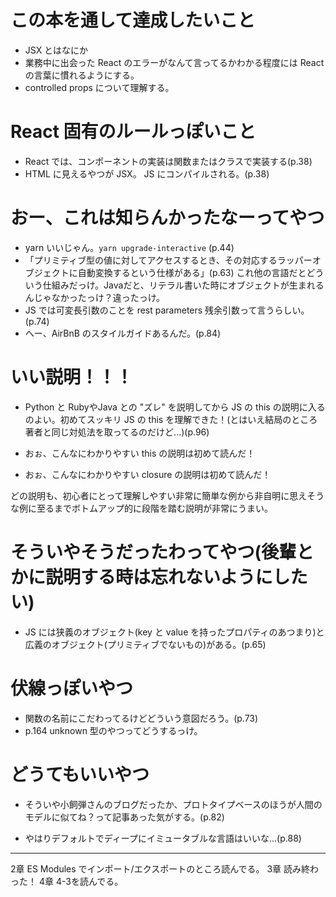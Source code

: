 # この本を通して達成したいこと
- JSX とはなにか
- 業務中に出会った React のエラーがなんて言ってるかわかる程度には React の言葉に慣れるようにする。
- controlled props について理解する。

# React 固有のルールっぽいこと

- React では、コンポーネントの実装は関数またはクラスで実装する(p.38)
- HTML に見えるやつが JSX。 JS にコンパイルされる。(p.38)

# おー、これは知らんかったなーってやつ

- yarn いいじゃん。`yarn upgrade-interactive` (p.44)
- 「プリミティブ型の値に対してアクセスするとき、その対応するラッパーオブジェクトに自動変換するという仕様がある」(p.63) これ他の言語だとどういう仕組みだっけ。Javaだと、リテラル書いた時にオブジェクトが生まれるんじゃなかったっけ？違ったっけ。
- JS では可変長引数のことを rest parameters 残余引数って言うらしい。(p.74)
- へー、AirBnB のスタイルガイドあるんだ。(p.84)

# いい説明！！！
- Python と RubyやJava との "ズレ" を説明してから JS の this の説明に入るのよい。初めてスッキリ JS の this を理解できた！(とはいえ結局のところ著者と同じ対処法を取ってるのだけど...)(p.96)

- おぉ、こんなにわかりやすい this の説明は初めて読んだ！
- おぉ、こんなにわかりやすい closure の説明は初めて読んだ！

どの説明も、初心者にとって理解しやすい非常に簡単な例から非自明に思えそうな例に至るまでボトムアップ的に段階を踏む説明が非常にうまい。

# そういやそうだったわってやつ(後輩とかに説明する時は忘れないようにしたい)

- JS には狭義のオブジェクト(key と value を持ったプロパティのあつまり)と広義のオブジェクト(プリミティブでないもの)がある。(p.65)

# 伏線っぽいやつ
- 関数の名前にこだわってるけどどういう意図だろう。(p.73)
- p.164 unknown 型のやつってどうするっけ。

# どうてもいいやつ
- そういや小飼弾さんのブログだったか、プロトタイプベースのほうが人間のモデルに似てね？って記事あった気がする。(p.82)

- やはりデフォルトでディープにイミュータブルな言語はいいな...(p.88)



---

2章 ES Modules でインポート/エクスポートのところ読んでる。
3章 読み終わった！
4章 4-3を読んでる。